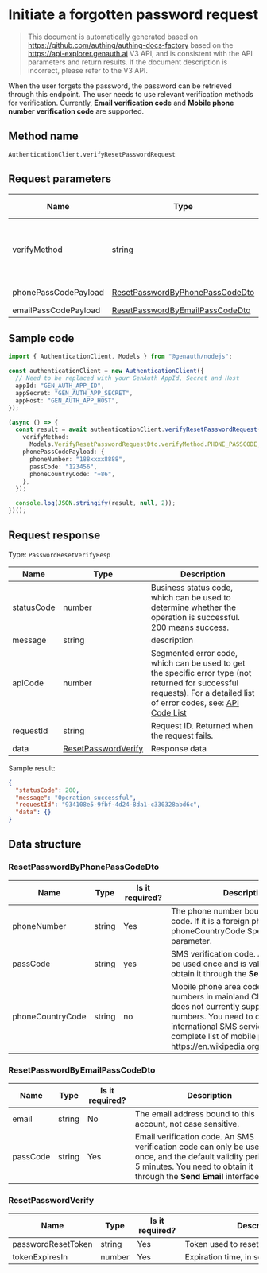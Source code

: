 # Initiate a forgotten password request

<!--
Warning⚠️:
Do not modify this document directly,
https://github.com/Authing/authing-docs-factory
Use this project to generate
-->

<LastUpdated />

> This document is automatically generated based on https://github.com/authing/authing-docs-factory based on the https://api-explorer.genauth.ai V3 API, and is consistent with the API parameters and return results. If the document description is incorrect, please refer to the V3 API.

When the user forgets the password, the password can be retrieved through this endpoint. The user needs to use relevant verification methods for verification. Currently, **Email verification code** and **Mobile phone number verification code** are supported.

## Method name

`AuthenticationClient.verifyResetPasswordRequest`

## Request parameters

| Name                 | Type                                                                           | <div style="width:80px">Required</div> | Default value | <div style="width:300px">Description</div>                                                                                                                                                        | <div style="width:200px"></div>Sample value</div> |
| -------------------- | ------------------------------------------------------------------------------ | -------------------------------------- | ------------- | ------------------------------------------------------------------------------------------------------------------------------------------------------------------------------------------------- | ------------------------------------------------- |
| verifyMethod         | string                                                                         | Yes                                    | -             | Verification method used for forgotten password request:<br>- `EMAIL_PASSCODE`: Verification by email verification code<br>- `PHONE_PASSCODE`: Verification by phone number verification code<br> | `EMAIL_PASSCODE`                                  |
| phonePassCodePayload | <a href="#ResetPasswordByPhonePassCodeDto">ResetPasswordByPhonePassCodeDto</a> | No                                     | -             | Data verified by mobile phone verification code                                                                                                                                                   |                                                   |
| emailPassCodePayload | <a href="#ResetPasswordByEmailPassCodeDto">ResetPasswordByEmailPassCodeDto</a> | No                                     | -             | Data verified by email verification code                                                                                                                                                          |                                                   |

## Sample code

```ts
import { AuthenticationClient, Models } from "@genauth/nodejs";

const authenticationClient = new AuthenticationClient({
  // Need to be replaced with your GenAuth AppId, Secret and Host
  appId: "GEN_AUTH_APP_ID",
  appSecret: "GEN_AUTH_APP_SECRET",
  appHost: "GEN_AUTH_APP_HOST",
});

(async () => {
  const result = await authenticationClient.verifyResetPasswordRequest({
    verifyMethod:
      Models.VerifyResetPasswordRequestDto.verifyMethod.PHONE_PASSCODE,
    phonePassCodePayload: {
      phoneNumber: "188xxxx8888",
      passCode: "123456",
      phoneCountryCode: "+86",
    },
  });

  console.log(JSON.stringify(result, null, 2));
})();
```

## Request response

Type: `PasswordResetVerifyResp`

| Name       | Type                                                   | Description                                                                                                                                                                                                                                                                                                                                    |
| ---------- | ------------------------------------------------------ | ---------------------------------------------------------------------------------------------------------------------------------------------------------------------------------------------------------------------------------------------------------------------------------------------------------------------------------------------- |
| statusCode | number                                                 | Business status code, which can be used to determine whether the operation is successful. 200 means success.                                                                                                                                                                                                                                   |
| message    | string                                                 | description                                                                                                                                                                                                                                                                                                                                    |
| apiCode    | number                                                 | Segmented error code, which can be used to get the specific error type (not returned for successful requests). For a detailed list of error codes, see: [API Code List](https://api-explorer.genauth.ai/?tag=group/%E5%BC%80%E5%8F%91%E5%87%86%E5%A4%87#tag/%E5%BC%80%E5%8F%91%E5%87%86%E5%A4%87/%E9%94%99%E8%AF%AF%E5%A4%84%E7%90%86/apiCode) |
| requestId  | string                                                 | Request ID. Returned when the request fails.                                                                                                                                                                                                                                                                                                   |
| data       | <a href="#ResetPasswordVerify">ResetPasswordVerify</a> | Response data                                                                                                                                                                                                                                                                                                                                  |

Sample result:

```json
{
  "statusCode": 200,
  "message": "Operation successful",
  "requestId": "934108e5-9fbf-4d24-8da1-c330328abd6c",
  "data": {}
}
```

## Data structure

### <a id="ResetPasswordByPhonePassCodeDto"></a> ResetPasswordByPhonePassCodeDto

| Name             | Type   | <div style="width:80px">Is it required?</div> | <div style="width:300px">Description</div>                                                                                                                                                                                                                                                                                                                                                       | <div style="width:200px">Sample value</div> |
| ---------------- | ------ | --------------------------------------------- | ------------------------------------------------------------------------------------------------------------------------------------------------------------------------------------------------------------------------------------------------------------------------------------------------------------------------------------------------------------------------------------------------ | ------------------------------------------- |
| phoneNumber      | string | Yes                                           | The phone number bound to this account, without the area code. If it is a foreign phone number, please enter it in phoneCountryCode Specify the area code in the parameter.                                                                                                                                                                                                                      | `188xxxx8888`                               |
| passCode         | string | yes                                           | SMS verification code. An SMS verification code can only be used once and is valid for one minute. You need to obtain it through the **Send SMS** interface.                                                                                                                                                                                                                                     | `123456`                                    |
| phoneCountryCode | string | no                                            | Mobile phone area code. It is optional for mobile phone numbers in mainland China. The GenAuth SMS service does not currently support international mobile phone numbers. You need to configure the corresponding international SMS service in the GenAuth console. For a complete list of mobile phone area codes, please refer to https://en.wikipedia.org/wiki/List_of_country_calling_codes. | `+86`                                       |

### <a id="ResetPasswordByEmailPassCodeDto"></a> ResetPasswordByEmailPassCodeDto

| Name     | Type   | <div style="width:80px">Is it required?</div> | <div style="width:300px">Description</div>                                                                                                                                         | <div style="width:200px">Sample value</div> |
| -------- | ------ | --------------------------------------------- | ---------------------------------------------------------------------------------------------------------------------------------------------------------------------------------- | ------------------------------------------- |
| email    | string | No                                            | The email address bound to this account, not case sensitive.                                                                                                                       |                                             |
| passCode | string | Yes                                           | Email verification code. An SMS verification code can only be used once, and the default validity period is 5 minutes. You need to obtain it through the **Send Email** interface. |                                             |

### <a id="ResetPasswordVerify"></a> ResetPasswordVerify

| Name               | Type   | <div style="width:80px">Is it required?</div> | <div style="width:300px">Description</div> | <div style="width:200px">Sample value</div> |
| ------------------ | ------ | --------------------------------------------- | ------------------------------------------ | ------------------------------------------- |
| passwordResetToken | string | Yes                                           | Token used to reset password               |                                             |
| tokenExpiresIn     | number | Yes                                           | Expiration time, in seconds.               |                                             |
